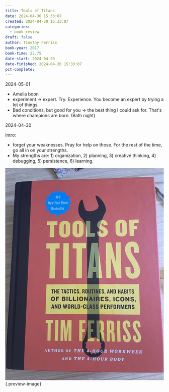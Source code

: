 ```yaml
---
title: Tools of Titans
date: 2024-04-30 15:33:07
created: 2024-04-30 15:33:07
categories:
  - book-review
draft: false
author: Timothy Ferriss
book-year: 2017
book-time: 22.75
date-start: 2024-04-29
date-finished: 2024-04-30 15:33:07
pct-complete:
---
```


2024-05-01

- Amelia boon
- experiment → expert. Try. Experience. You become an expert by trying a lot of things. 
- Bad conditions, but good for you → the best thing I could ask for. That's where champions are born. (Bath night)

2024-04-30

Intro:

- forget your weaknesses. Pray for help on those. For the rest of the time, go all in on your strengths. 
- My strengths are: 1) organization, 2) planning, 3) creative thinking, 4) debugging, 5) persistence, 6) learning. 


![Tools of Titans](../img/book-tools-of-titans.jpeg){.preview-image}